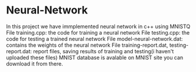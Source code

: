 # Neural-Network
In this project we have immplemented neural network in c++ using MNISTQ
File training.cpp: the code for training a neural network
File testing.cpp: the code for testing a trained neural network
File model-neural-network.dat: contains the weights of the neural network
File training-report.dat, testing-report.dat: report files, saving results of training and testing(i haven't uploaded these files)
MNIST database is avalable on MNIST site you can download it from there.
